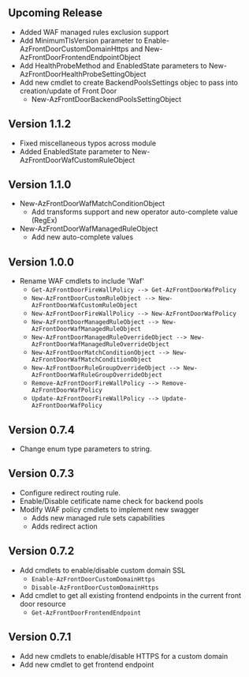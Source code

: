 <!--
    Please leave this section at the top of the change log.

    Changes for the upcoming release should go under the section titled "Upcoming Release", and should adhere to the following format:

    ## Upcoming Release
    * Overview of change #1
        - Additional information about change #1
    * Overview of change #2
        - Additional information about change #2
        - Additional information about change #2
    * Overview of change #3
    * Overview of change #4
        - Additional information about change #4

    ## YYYY.MM.DD - Version X.Y.Z (Previous Release)
    * Overview of change #1
        - Additional information about change #1
-->
## Upcoming Release
* Added WAF managed rules exclusion support
* Add MinimumTlsVersion parameter to Enable-AzFrontDoorCustomDomainHttps and New-AzFrontDoorFrontendEndpointObject
* Add HealthProbeMethod and EnabledState parameters to New-AzFrontDoorHealthProbeSettingObject
* Add new cmdlet to create BackendPoolsSettings objec to pass into creation/update of Front Door
    - New-AzFrontDoorBackendPoolsSettingObject

## Version 1.1.2
* Fixed miscellaneous typos across module
* Added EnabledState parameter to New-AzFrontDoorWafCustomRuleObject

## Version 1.1.0
* New-AzFrontDoorWafMatchConditionObject
    - Add transforms support and new operator auto-complete value (RegEx)
* New-AzFrontDoorWafManagedRuleObject
    - Add new auto-complete values

## Version 1.0.0
* Rename WAF cmdlets to include 'Waf'
    - `Get-AzFrontDoorFireWallPolicy --> Get-AzFrontDoorWafPolicy`
    - `New-AzFrontDoorCustomRuleObject --> New-AzFrontDoorWafCustomRuleObject`
    - `New-AzFrontDoorFireWallPolicy --> New-AzFrontDoorWafPolicy`
    - `New-AzFrontDoorManagedRuleObject --> New-AzFrontDoorWafManagedRuleObject`
    - `New-AzFrontDoorManagedRuleOverrideObject --> New-AzFrontDoorWafManagedRuleOverrideObject`
    - `New-AzFrontDoorMatchConditionObject --> New-AzFrontDoorWafMatchConditionObject`
    - `New-AzFrontDoorRuleGroupOverrideObject --> New-AzFrontDoorWafRuleGroupOverrideObject`
    - `Remove-AzFrontDoorFireWallPolicy --> Remove-AzFrontDoorWafPolicy`
    - `Update-AzFrontDoorFireWallPolicy --> Update-AzFrontDoorWafPolicy`


## Version 0.7.4
* Change enum type parameters to string.

## Version 0.7.3
* Configure redirect routing rule.
* Enable/Disable cetificate name check for backend pools
* Modify WAF policy cmdlets to implement new swagger
    - Adds new managed rule sets capabilities
    - Adds redirect action

## Version 0.7.2
* Add cmdlets to enable/disable custom domain SSL
    - `Enable-AzFrontDoorCustomDomainHttps`
    - `Disable-AzFrontDoorCustomDomainHttps`
* Add cmdlet to get all existing frontend endpoints in the current front door resource
    - `Get-AzFrontDoorFrontendEndpoint`

## Version 0.7.1
* Add new cmdlets to enable/disable HTTPS for a custom domain
* Add new cmdlet to get frontend endpoint
